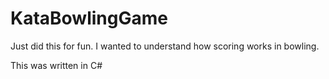 # KataBowlingGame
Just did this for fun. I wanted to understand how scoring works in bowling.

This was written in C#
